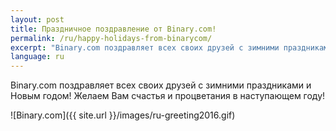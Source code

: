 ```yaml
---
layout: post
title: Праздничное поздравление от Binary.com!
permalink: /ru/happy-holidays-from-binarycom/
excerpt: "Binary.com поздравляет всех своих друзей с зимними праздниками и Новым годом! Желаем Вам счастья и процветания в наступающем..."
language: ru
---
```



Binary.com поздравляет всех своих друзей с зимними праздниками и Новым годом! Желаем Вам счастья и процветания в наступающем году!

![Binary.com]({{ site.url }}/images/ru-greeting2016.gif)
